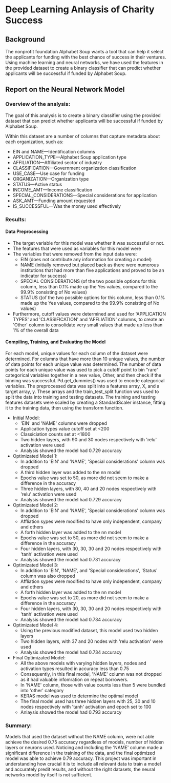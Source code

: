 # Deep Learning Anlaysis of Charity Success

## Background

The nonprofit foundation Alphabet Soup wants a tool that can help it select the applicants for funding with the best chance of success in their ventures. 
Using machine learning and neural networks, we have used the features in the provided dataset to create a binary classifier that can predict whether applicants 
will be successful if funded by Alphabet Soup.




## Report on the Neural Network Model

### Overview of the analysis:

The goal of this analysis is to create a binary classifier using the provided dataset that can predict whether applicants will be successful if funded by Alphabet Soup.
<br>

Within this dataset are a number of columns that capture metadata about each organization, such as:

* EIN and NAME—Identification columns
* APPLICATION_TYPE—Alphabet Soup application type
* AFFILIATION—Affiliated sector of industry
* CLASSIFICATION—Government organization classification
* USE_CASE—Use case for funding
* ORGANIZATION—Organization type
* STATUS—Active status
* INCOME_AMT—Income classification
* SPECIAL_CONSIDERATIONS—Special considerations for application
* ASK_AMT—Funding amount requested
* IS_SUCCESSFUL—Was the money used effectively


### Results:

#### Data Preprocessing

* The target variable for this model was whether it was successful or not.
* The features that were used as variables for this model were
* The variables that were removed from the input data were:
  * EIN (does not contribute any information for creating a model)
  * NAME (initially removed but placed back as there were numerous institutions that had more than five applications and proved to be an indicator for success)
  * SPECIAL CONSIDERATIONS (of the two possible options for this column, less than 0.1% made up the Yes values, compared to the 99.9% consisting of No values)
  * STATUS ((of the two possible options for this column, less than 0.1% made up the Yes values, compared to the 99.9% consisting of No values)
* Furthermore, cutoff values were determined and used for 'APPLICATION TYPES' and 'CLASSIFICATION' and 'AFFLIATION' columns, to create an 'Other' column to consolidate very small values that made up less than 1% of the overall data

#### Compiling, Training, and Evaluating the Model

For each model, unique values for each column of the dataset were determined. For columns that have more than 10 unique values, the number of data points for each unique value was determined. The number of data points for each unique value was used to pick a cutoff point to bin "rare" categorical variables together in a new value, Other, and then check if the binning was successful. Pd.get_dummies() was used to encode categorical variables. The preprocessed data was split into a features array, X, and a target array, y. These arrays and the train_test_split function was used to split the data into training and testing datasets. The training and testing features datasets were scaled by creating a StandardScaler instance, fitting it to the training data, then using the transform function.

* Initial Model: 
  * 'EIN' and 'NAME' columns were dropped
  * Application types value cutoff set at <200
  * Classiciation counts set at <1800
  * Two hidden layers, with 90 and 30 nodes respectively with 'relu' activation were used
  * Analysis showed the model had 0.729 accuracy
* Optimizated Model 1:
  * In addition to 'EIN' and 'NAME', 'Special considerations' column was dropped
  * A third hidden layer was added to the nn model
  * Epochs value was set to 50, as more did not seem to make a difference in the accuracy
  * Three hidden layers, with 80, 40 and 20 nodes respectively with 'relu' activation were used
  * Analysis showed the model had 0.729 accuracy
* Optimizated Model 2:
  * In addition to 'EIN' and 'NAME', 'Special considerations' column was dropped
  * Affliation sypes were modified to have only independent, company and others
  * A forth hidden layer was added to the nn model
  * Epochs value was set to 50, as more did not seem to make a difference in the accuracy
  * Four hidden layers, with 30, 30, 30 and 20 nodes respectively with 'tanh' activation were used
  * Analysis showed the model had 0.731 accuracy
* Optimizated Model 3:
  * In addition to 'EIN', 'NAME', and 'Special considerations', 'Status' column was also dropped
  * Affliation sypes were modified to have only independent, company and others
  * A forth hidden layer was added to the nn model
  * Epochs value was set to 20, as more did not seem to make a difference in the accuracy
  * Four hidden layers, with 30, 30, 30 and 20 nodes respectively with 'tanh' activation were used
  * Analysis showed the model had 0.734 accuracy
* Optimizated Model 4:
  * Using the previous modified dataset, this model used two hidden layers 
  * Two hidden layers, with 37 and 20 nodes with 'relu activation' were used
  * Analysis showed the model had 0.734 accuracy
* Final Optimizated Model:
  * All the above models with varying hidden layers, nodes and activation types resulted in accuracy less than 0.75
  * Consequently, in this final model, 'NAME' column was not dropped as it had valuable infomration on repeat borrowers.
  * In 'NAME' column, those with value counts less than 5 were bundled into 'other' category
  * KERAS model was used to determine the optimal model
  * The final model used has three hidden layers with 25, 30 and 10 nodes respectively with 'tanh' activation and epoch set to 100
  * Anlaysis showed the model had 0.793 accuracy

### Summary: 

Models that used the dataset without the NAME column, were not able achieve the desired 0.75 accuracy regardless of models, number of hidden layers or neurons used. Noticing and including the 'NAME' column made a significant difference in the training of the data, and the final optimized model was able to achieve 0.79 accuracy. This project was important in understanding how crucial it is to include all relevant data to train a model and accurately predit results, and without the right datasets, the neural networks model by itself is not sufficient.
